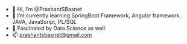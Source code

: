 - 👋 Hi, I’m @PrashantSBasnet
- 🌱 I’m currently learning  SpringBoot Framework, Angular framework, JAVA, JavaScript, PL/SQL
- 💞️ Fascinated by Data Science as well. 
- 📫 prashantsbasnet@gmail.com

<!---
PrashantSBasnet/PrashantSBasnet is a ✨ special ✨ repository because its `README.md` (this file) appears on your GitHub profile.
You can click the Preview link to take a look at your changes.
--->



